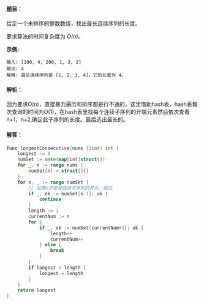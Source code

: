 #### 题目：

给定一个未排序的整数数组，找出最长连续序列的长度。

要求算法的时间复杂度为 *O(n)*。

**示例:**

```
输入: [100, 4, 200, 1, 3, 2]
输出: 4
解释: 最长连续序列是 [1, 2, 3, 4]。它的长度为 4。
```

#### 解析：

因为要求O(n)，直接暴力遍历和排序都是行不通的，这里借助hash表，hash表每次查询的时间为O(1)，在hash表里找每个连续子序列的开端元素然后依次查看n+1，n+2,确定此子序列的长度。最后选出最长的。

#### 解答：

```go
func longestConsecutive(nums []int) int {
	longest := 0
	numSet := make(map[int]struct{})
	for _, n := range nums {
		numSet[n] = struct{}{}
	}
	for n, _ := range numSet {
		// 如果n不是是连续子序列的开头，跳过
		if _, ok := numSet[n-1]; ok {
			continue
		}
		length := 1
		currentNum := n
		for {
			if _, ok := numSet[currentNum+1]; ok {
				length++
				currentNum++
			} else {
				break
			}
		}
		if longest < length {
			longest = length
		}
	}
	return longest
}
```